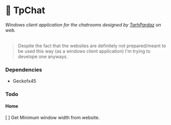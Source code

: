 # 💬 TpChat

###### Windows client application for the chatrooms designed by [TarhPardaz](https://www.tarhpardaz.ir) on web.
> Despite the fact that the websites are definitely not prepared/meant to be used this way (as a windows client application) I'm trying to develope one anyways.

### Dependencies
* Geckofx45

### Todo
#### Home
[ ] Get Minimum window width from website.
